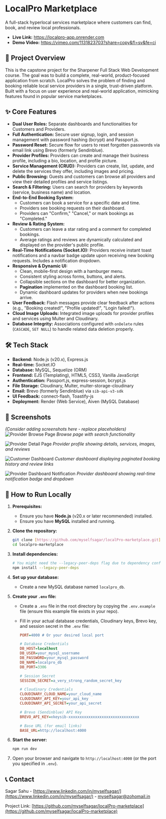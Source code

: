 # LocalPro Marketplace

A full-stack hyperlocal services marketplace where customers can find, book, and review local professionals.

- **Live Link:** https://localpro-app.onrender.com
- **Demo Video:** https://vimeo.com/1131823703?share=copy&fl=sv&fe=ci

## 🌟 Project Overview

This is the capstone project for the Sharpener Full Stack Web Development course. The goal was to build a complete, real-world, product-focused application from scratch. LocalPro solves the problem of finding and booking reliable local service providers in a single, trust-driven platform. Built with a focus on user experience and real-world application, mimicking features found in popular service marketplaces.

## ✨ Core Features

- **Dual User Roles:** Separate dashboards and functionalities for Customers and Providers.
- **Full Authentication:** Secure user signup, login, and session management with password hashing (bcrypt) and Passport.js.
- **Password Reset:** Secure flow for users to reset forgotten passwords via email link using Brevo (formerly Sendinblue).
- **Provider Profiles:** Providers can create and manage their business profile, including a bio, location, and profile picture.
- **Service Management (CRUD):** Providers can create, list, update, and delete the services they offer, including images and pricing.
- **Public Browsing:** Guests and customers can browse all providers and view their detailed profiles and service listings.
- **Search & Filtering:** Users can search for providers by keywords (service, business name) and location.
- **End-to-End Booking System:**
  - Customers can book a service for a specific date and time.
  - Providers see booking requests on their dashboard.
  - Providers can "Confirm," "Cancel," or mark bookings as "Completed."
- **Review & Rating System:**
  - Customers can leave a star rating and a comment for completed bookings.
  - Average ratings and reviews are dynamically calculated and displayed on the provider's public profile.
- **Real-Time Notifications (Socket.IO):** Providers receive instant toast notifications and a navbar badge update upon receiving new booking requests. Includes a notification dropdown.
- **Responsive & Dynamic UI:**
  - Clean, mobile-first design with a hamburger menu.
  - Consistent styling across forms, buttons, and alerts.
  - Collapsible sections on the dashboard for better organization.
  - **Pagination** implemented on the dashboard booking list.
  - Dynamic dashboard updates for providers when new bookings arrive.
- **User Feedback:** Flash messages provide clear feedback after actions (e.g., "Booking created!", "Profile updated!", "Login failed!").
- **Cloud Image Uploads:** Integrated image uploads for provider profiles and services using Multer and Cloudinary.
- **Database Integrity:** Associations configured with `onDelete` rules (`CASCADE`, `SET NULL`) to handle related data deletion properly.

## 🛠️ Tech Stack

- **Backend:** Node.js (v20.x), Express.js
- **Real-time:** Socket.IO
- **Database:** MySQL, Sequelize (ORM)
- **Frontend:** EJS (Templating), HTML5, CSS3, Vanilla JavaScript
- **Authentication:** Passport.js, express-session, bcrypt.js
- **File Storage:** Cloudinary, Multer, multer-storage-cloudinary
- **Email:** Brevo (formerly Sendinblue) via `sib-api-v3-sdk`
- **UI Feedback:** connect-flash, Toastify-js
- **Deployment:** Render (Web Service), Aiven (MySQL Database)

## 📸 Screenshots

_(Consider adding screenshots here - replace placeholders)_
![Provider Browse Page](path/to/screenshot-browse.png)
_Browse page with search functionality_

![Provider Detail Page](path/to/screenshot-detail.png)
_Provider profile showing details, services, images, and reviews_

![Customer Dashboard](path/to/screenshot-dashboard.png)
_Customer dashboard displaying paginated booking history and review links_

![Provider Dashboard Notification](path/to/screenshot-notification.png)
_Provider dashboard showing real-time notification badge and dropdown_

## 🚀 How to Run Locally

1.  **Prerequisites:**

    - Ensure you have **Node.js** (v20.x or later recommended) installed.
    - Ensure you have **MySQL** installed and running.

2.  **Clone the repository:**

    ```bash
    git clone [https://github.com/myselfsagar/localPro-marketplace.git](https://github.com/myselfsagar/localPro-marketplace.git)
    cd localpro-marketplace
    ```

3.  **Install dependencies:**

    ```bash
    # You might need the --legacy-peer-deps flag due to dependency conflicts
    npm install --legacy-peer-deps
    ```

4.  **Set up your database:**

    - Create a new MySQL database named `localpro_db`.

5.  **Create your `.env` file:**

    - Create a `.env` file in the root directory by copying the `.env.example` file (ensure this example file exists in your repo).
    - Fill in your actual database credentials, Cloudinary keys, Brevo key, and session secret in the `.env` file:

      ```ini
      PORT=4000 # Or your desired local port

      # Database Credentials
      DB_HOST=localhost
      DB_USER=your_mysql_username
      DB_PASSWORD=your_mysql_password
      DB_NAME=localpro_db
      DB_PORT=3306

      # Session Secret
      SESSION_SECRET=a_very_strong_random_secret_key

      # Cloudinary Credentials
      CLOUDINARY_CLOUD_NAME=your_cloud_name
      CLOUDINARY_API_KEY=your_api_key
      CLOUDINARY_API_SECRET=your_api_secret

      # Brevo (Sendinblue) API Key
      BREVO_API_KEY=xkeysib-xxxxxxxxxxxxxxxxxxxxxxxxxxxxxxxx

      # Base URL (for email links)
      BASE_URL=http://localhost:4000
      ```

6.  **Start the server:**

    ```bash
    npm run dev
    ```

7.  Open your browser and navigate to `http://localhost:4000` (or the port you specified in `.env`).

## 📞 Contact

Sagar Sahu - [https://www.linkedin.com/in/myselfsagar/](https://www.linkedin.com/in/myselfsagar/) - myselfsagar@zohomail.in

Project Link: [https://github.com/myselfsagar/localPro-marketplace](https://github.com/myselfsagar/localPro-marketplace)
